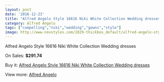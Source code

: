 ```yaml
---
layout: post
date: '2016-12-23'
title: "Alfred Angelo Style 16616 Niki White Collection Wedding dresses"
category: Alfred Angelo
tags: ["compelling","niki","wedding","gowns","style"]
image: http://www.novstyles.com/2829-thickbox_default/alfred-angelo-style-16616-niki-white-collection-wedding-dresses.jpg
---
```

Alfred Angelo Style 16616 Niki White Collection Wedding dresses

On Sales: **$291.74**
<a href="https://www.novstyles.com/en/alfred-angelo/1608-alfred-angelo-style-16616-niki-white-collection-wedding-dresses.html"><amp-img layout="responsive" width="600" height="600" src="//www.novstyles.com/2829-thickbox_default/alfred-angelo-style-16616-niki-white-collection-wedding-dresses.jpg" alt="Alfred Angelo Style 16616 Niki White Collection Wedding dresses 0" /></a>
<a href="https://www.novstyles.com/en/alfred-angelo/1608-alfred-angelo-style-16616-niki-white-collection-wedding-dresses.html"><amp-img layout="responsive" width="600" height="600" src="//www.novstyles.com/2830-thickbox_default/alfred-angelo-style-16616-niki-white-collection-wedding-dresses.jpg" alt="Alfred Angelo Style 16616 Niki White Collection Wedding dresses 1" /></a>

Buy it: [Alfred Angelo Style 16616 Niki White Collection Wedding dresses](https://www.novstyles.com/en/alfred-angelo/1608-alfred-angelo-style-16616-niki-white-collection-wedding-dresses.html "Alfred Angelo Style 16616 Niki White Collection Wedding dresses")

View more: [Alfred Angelo](https://www.novstyles.com/en/10-alfred-angelo "Alfred Angelo")